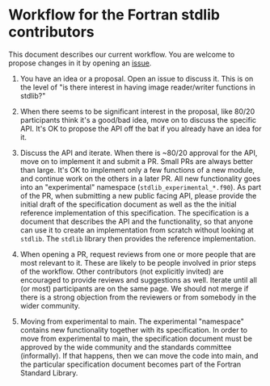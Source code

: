 # Workflow for the Fortran stdlib contributors

This document describes our current workflow. You are welcome to propose
changes in it by opening an
[issue](https://github.com/fortran-lang/stdlib/issues).

1. You have an idea or a proposal. Open an issue to discuss it. This is on the
   level of "is there interest in having image reader/writer functions in
   stdlib?"

2. When there seems to be significant interest in the proposal, like 80/20
   participants think it's a good/bad idea, move on to discuss the specific
   API. It's OK to propose the API off the bat if you already have an idea for
   it.

3. Discuss the API and iterate. When there is ~80/20 approval for the API, move
   on to implement it and submit a PR. Small PRs are always better than large.
   It's OK to implement only a few functions of a new module, and continue work
   on the others in a later PR. All new functionality goes into an
   "experimental" namespace (`stdlib_experimental_*.f90`).
   As part of the PR, when submitting a new public facing API, please provide
   the initial draft of the specification document as well as the the initial
   reference implementation of this specification.
   The specification is a document that describes the API and the
   functionality, so that anyone can use it to create an implementation from
   scratch without looking at `stdlib`. The `stdlib` library then provides the
   reference implementation.

4. When opening a PR, request reviews from one or more people that are most
   relevant to it. These are likely to be people involved in prior steps of the
   workflow. Other contributors (not explicitly invited) are encouraged to
   provide reviews and suggestions as well. Iterate until all (or most)
   participants are on the same page. We should not merge if there is a strong
   objection from the reviewers or from somebody in the wider community.

5. Moving from experimental to main. The experimental "namespace" contains new
   functionality together with its specification. In order to move from
   experimental to main, the specification document must be approved by the
   wide community and the standards committee (informally). If that happens,
   then we can move the code into main, and the particular specification
   document becomes part of the Fortran Standard Library.
